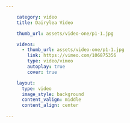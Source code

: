 ```yaml
---

    category: video
    title: Dairylea Video

    thumb_url: assets/video-one/p1-1.jpg

    videos:
      - thumb_url: assets/video-one/p1-1.jpg
        link: https://vimeo.com/106875356
        type: video/vimeo
        autoplay: true
        cover: true

    layout:
      type: video
      image_style: background
      content_valign: middle
      content_align: center

---
```

